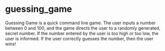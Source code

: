 # guessing_game
Guessing Game is a quick command line game. The user inputs a number between 0 and 100, and the game directs the user to a randomly generated, secret number. 
If the number entered by the user is too high or too low, the user is informed. If the user correctly guesses the number, then the user wins!
